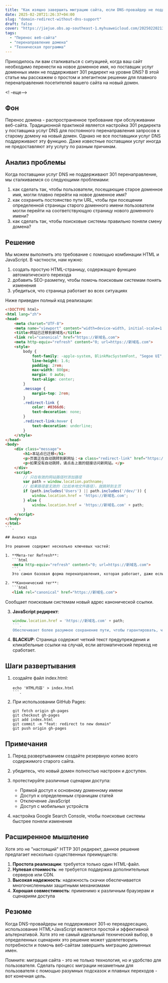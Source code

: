 ```yaml
---
title: "Как изящно завершить миграцию сайта, если DNS-провайдер не поддерживает 301 редирект?"
date: 2025-02-20T21:26:37+04:00
slug: "domain-redirect-without-dns-support"
draft: false
cover: "https://jiejue.obs.ap-southeast-1.myhuaweicloud.com/20250220213019741.webp"
tags:
  - "Перенос веб-сайта"
  - "перенаправление домена"
  - "Техническая программа"
---
```


Приходилось ли вам сталкиваться с ситуацией, когда ваш сайт необходимо перенести на новое доменное имя, но поставщик услуг доменных имен не поддерживает 301 редирект на уровне DNS? В этой статье мы расскажем о простом и элегантном решении для плавного перенаправления посетителей вашего сайта на новый домен.

<! -еще-->

## Фон

Перенос домена - распространенное требование при обслуживании веб-сайта. Традиционной практикой является настройка 301 редиректа у поставщика услуг DNS для постоянного перенаправления запросов к старому домену на новый домен. Однако не все поставщики услуг DNS поддерживают эту функцию. Даже известные поставщики услуг иногда не предоставляют эту услугу по разным причинам.

## Анализ проблемы

Когда поставщики услуг DNS не поддерживают 301 перенаправление, мы сталкиваемся со следующими проблемами:

1. как сделать так, чтобы пользователи, посещающие старое доменное имя, могли плавно перейти на новое доменное имя?
2. как сохранить постоянство пути URL, чтобы при посещении определенной страницы старого доменного имени пользователи могли перейти на соответствующую страницу нового доменного имени?
3. как сделать так, чтобы поисковые системы правильно поняли смену домена?

## Решение

Мы можем выполнить это требование с помощью комбинации HTML и JavaScript. В частности, нам нужно:

1. создать простую HTML-страницу, содержащую функцию автоматического перехода
2. добавить SEO-разметку, чтобы помочь поисковым системам понять изменения
3. убедиться, что страница работает во всех ситуациях

Ниже приведен полный код реализации:

```html
<!DOCTYPE html>
<html lang="zh">
<head>
    <meta charset="UTF-8">
    <meta name="viewport" content="width=device-width, initial-scale=1.0">
    <title>网站已迁移到新域名</title>
    <link rel="canonical" href="https://新域名.com">
    <meta http-equiv="refresh" content="0; url=https://新域名.com">
    <style>
        body {
            font-family: -apple-system, BlinkMacSystemFont, "Segoe UI", Roboto, "Helvetica Neue", Arial, sans-serif;
            line-height: 1.6;
            padding: 2rem;
            max-width: 800px;
            margin: 0 auto;
            text-align: center;
        }
        .message {
            margin-top: 2rem;
        }
        .redirect-link {
            color: #0366d6;
            text-decoration: none;
        }
        .redirect-link:hover {
            text-decoration: underline;
        }
    </style>
</head>
<body>
    <div class="message">
        <h1>本站点已迁移</h1>
        <p>页面正在自动跳转到新网址：<a class="redirect-link" href="https://新域名.com">https://新域名.com</a></p>
        <p>如果没有自动跳转，请点击上面的链接访问新网站。</p>
    </div>
    <script>
        // 只在有效的网站路径时添加路径
        var path = window.location.pathname;
        // 如果路径是无效的（比如本地文件路径），就跳转到主页
        if (path.includes('Users') || path.includes('/dev/')) {
            window.location.href = 'https://新域名.com';
        } else {
            window.location.href = 'https://新域名.com' + path;
        }
    </script>
</body>
</html>
```.

## Анализ кода

Это решение содержит несколько ключевых частей:

1. **Мета-тег Refresh**:
   ```html
   <meta http-equiv="refresh" content="0; url=https://新域名.com">
   ```.
   Это самая базовая форма перенаправления, которая работает, даже если JavaScript отключен.

2. **Канонический тег**:
   ```html
   <link rel="canonical" href="https://新域名.com">
   ```
   Сообщает поисковым системам новый адрес канонической ссылки.

3. **JavaScript редирект**:
   ```javascript
   window.location.href = 'https://新域名.com' + path;
   ```.
   Обеспечивает более разумное сохранение пути, чтобы гарантировать, что пользователи будут перенаправлены на нужную страницу.

4. **BLACKUP**:
   Страница содержит четкий текст предупреждения и кликабельные ссылки на случай, если автоматический переход не сработает.

## Шаги развертывания

1. создайте файл index.html:
   ```fish
   echo 'HTML内容' > index.html
   ```.

2. При использовании GitHub Pages:
   ```fish
   git fetch origin gh-pages
   git checkout gh-pages
   git add index.html
   git commit -m "feat: redirect to new domain"
   git push origin gh-pages
   ```

## Примечания

1. Перед развертыванием создайте резервную копию всего содержимого старого сайта.
2. убедитесь, что новый домен полностью настроен и доступен.
3. протестируйте различные сценарии доступа:
   - Прямой доступ к основному доменному имени
   - Доступ к определенным страницам статей
   - Отключение JavaScript
   - Доступ с мобильных устройств

4. настройка Google Search Console, чтобы поисковые системы быстрее поняли изменения

## Расширенное мышление

Хотя это не "настоящий" HTTP 301 редирект, данное решение предлагает несколько существенных преимуществ:

1. **Простота реализации**: требуется только один HTML-файл.
2. **Нулевая стоимость**: не требуется поддержка дополнительных серверов или CDN.
3. **Высокая надежность**: надежность скачки обеспечивается многочисленными защитными механизмами
4. **Хорошая совместимость**: применимо к различным браузерам и сценариям доступа

## Резюме

Когда DNS-провайдеры не поддерживают 301-ю переадресацию, использование HTML+JavaScript является простой и эффективной альтернативой. Хотя это не самый идеальный технический выбор, в определенных сценариях это решение может удовлетворить потребности и помочь веб-сайтам завершить миграцию доменных имен.

Помните: миграция сайта - это не только технология, но и удобство для пользователя. Сделать процесс миграции незаметным для пользователя с помощью разумных подсказок и плавных переходов - вот конечная цель.
